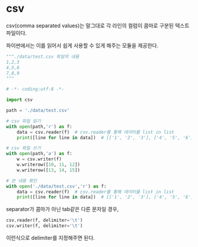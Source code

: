 # csv

csv(comma separated values)는 말그대로 각 라인의 컬럼이 콤마로 구분된 텍스트파일이다.

파이썬에서는 이를 읽어서 쉽게 사용할 수 있게 해주는 모듈을 제공한다.


```python
"""./data/test.csv 파일의 내용
1,2,3
4,5,6
7,8,9
"""

# -*- coding:utf-8 -*-

import csv

path = './data/test.csv'

# csv 파일 읽기
with open(path,'r') as f:
    data = csv.reader(f)  # csv.reader를 통해 데이터를 list in list
    print([line for line in data])  # [['1', '2', '3'], ['4', '5', '6'], ['7', '8', '9']]

# csv 파일 쓰기
with open(path,'a') as f:
    w = csv.writer(f)
    w.writerow([10, 11, 12])
    w.writerow([13, 14, 15])

# 쓴 내용 확인
with open('./data/test.csv','r') as f:
    data = csv.reader(f)  # csv.reader를 통해 데이터를 list in list
    print([line for line in data])  # [['1', '2', '3'], ['4', '5', '6'], ['7', '8', '9'], ['10', '11', '12'], ['13', '14', '15']]


```

separator가 콤마가 아닌 tab같은 다른 문자일 경우,
```python
csv.reader(f, delimiter='\t')
csv.writer(f, delimiter='\t')
```
이런식으로 delimiter를 지정해주면 된다.
